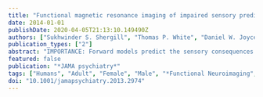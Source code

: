 ```yaml
---
title: "Functional magnetic resonance imaging of impaired sensory prediction in schizophrenia."
date: 2014-01-01
publishDate: 2020-04-05T21:13:10.149490Z
authors: ["Sukhwinder S. Shergill", "Thomas P. White", "Daniel W. Joyce", "Paul M. Bays", "Daniel M. Wolpert", "Chris D. Frith"]
publication_types: ["2"]
abstract: "IMPORTANCE: Forward models predict the sensory consequences of planned actions and permit discrimination of self- and non-self-elicited sensation; their impairment in schizophrenia is implied by an abnormality in behavioral force-matching and the flawed agency judgments characteristic of positive symptoms, including auditory hallucinations and delusions of control. OBJECTIVE:  To assess attenuation of sensory processing by self-action in individuals with schizophrenia and its relation to current symptom severity. DESIGN, SETTING, AND  PARTICIPANTS: Functional magnetic resonance imaging data were acquired while medicated individuals with schizophrenia (n = 19) and matched controls (n = 19) performed a factorially designed sensorimotor task in which the occurrence and relative timing of action and sensation were manipulated. The study took place at the neuroimaging research unit at the Institute of Cognitive Neuroscience, University College London, and the Maudsley Hospital. RESULTS: In controls, a region of secondary somatosensory cortex exhibited attenuated activation when sensation and action were synchronous compared with when the former occurred after an unexpected delay or alone. By contrast, reduced attenuation was observed in the schizophrenia group, suggesting that these individuals were unable to predict the sensory consequences of their own actions. Furthermore, failure to attenuate secondary somatosensory cortex processing was predicted by current hallucinatory severity. CONCLUSIONS AND RELEVANCE: Although comparably reduced attenuation has been reported in the verbal domain, this work implies that a more general physiologic deficit underlies positive symptoms of schizophrenia."
featured: false
publication: "*JAMA psychiatry*"
tags: ["Humans", "Adult", "Female", "Male", "*Functional Neuroimaging", "*Magnetic Resonance Imaging", "Case-Control Studies", "Cerebellum/physiology/physiopathology", "Feedback", "Sensory/*physiology", "Hallucinations/physiopathology", "Psychomotor Performance/physiology", "Schizophrenia/*physiopathology", "Sensation/physiology", "Severity of Illness Index", "Somatosensory Cortex/physiology/*physiopathology"]
doi: "10.1001/jamapsychiatry.2013.2974"
---
```


